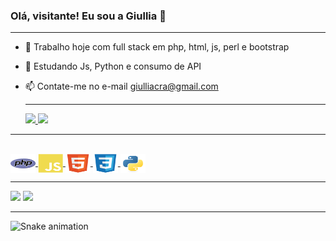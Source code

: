 ### Olá, visitante! Eu sou a Giullia 👋

---
- 🔭 Trabalho hoje com full stack em php, html, js, perl e bootstrap
- 🌱 Estudando Js, Python e consumo de API
- 📫 Contate-me no e-mail giulliacra@gmail.com

  ---
  <div>
    <a href="https://github.com/giuiacr">
      <img height="180em" src="https://github-readme-stats.vercel.app/api?username=giuiacr&show_icons=true&theme=panda&include_all_commits=true&count_private=true"/>
      <img height="180em" src="https://github-readme-stats.vercel.app/api/top-langs/?username=giuiacr&layout=compact&langs_count-16&theme=panda"/>
  </div>
---  
  <div style="display: inline_block"><br>
  <img align="center" alt="Rafa-Csharp" height="30" width="40" src="https://raw.githubusercontent.com/devicons/devicon/master/icons/php/php-original.svg"> 
  <img align="center" alt="Rafa-Js" height="30" width="40" src="https://raw.githubusercontent.com/devicons/devicon/master/icons/javascript/javascript-plain.svg">
  <img align="center" alt="Rafa-HTML" height="30" width="40" src="https://raw.githubusercontent.com/devicons/devicon/master/icons/html5/html5-original.svg">
  <img align="center" alt="Rafa-CSS" height="30" width="40" src="https://raw.githubusercontent.com/devicons/devicon/master/icons/css3/css3-original.svg">
  <img align="center" alt="Rafa-Python" height="30" width="40" src="https://raw.githubusercontent.com/devicons/devicon/master/icons/python/python-original.svg">
</div>

---
<a href="https://www.linkedin.com/in/giullia-cordeiro-rebua/" target="_blank"><img src="https://img.shields.io/badge/-LinkedIn-%230077B5?style=for-the-badge&logo=linkedin&logoColor=white" target="_blank"></a> 
<a href="https://instagram.com/giuiacr?igshid=OGQ5ZDc2ODk2ZA==" target="_blank"><img src="https://img.shields.io/badge/-Instagram-%23E4405F?style=for-the-badge&logo=instagram&logoColor=white" target="_blank"></a> 

---
![Snake animation](./output/github-contribution-grid-snake.svg)
